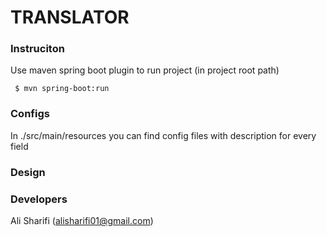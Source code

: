 # TRANSLATOR

### Instruciton 

Use maven spring boot plugin to run project (in project root path)
```shell
 $ mvn spring-boot:run
```
 
### Configs

In ./src/main/resources you can find config files with description for every field

### Design



### Developers

Ali Sharifi   (alisharifi01@gmail.com)

